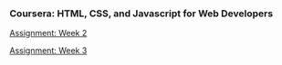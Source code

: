 
### Coursera: HTML, CSS, and Javascript for Web Developers



[Assignment: Week 2](https://omidghasemi21.github.io/CourseraHTML/site/assignments/module2-solution/index.html)


[Assignment: Week 3](https://omidghasemi21.github.io/CourseraHTML/site/assignments/module3-solution/index.html)

